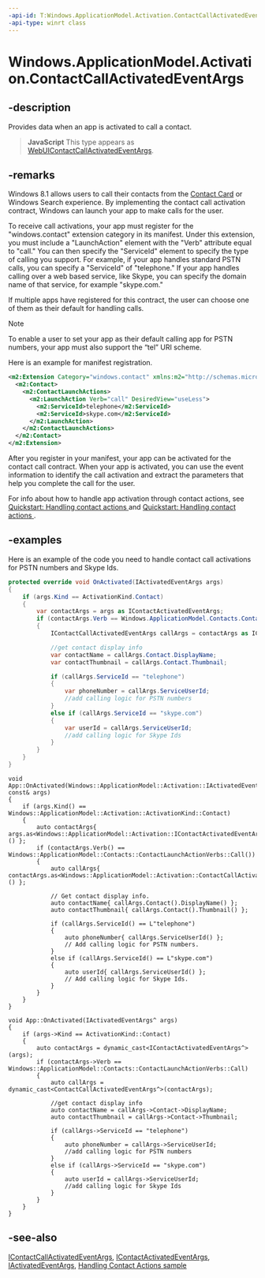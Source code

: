 ```yaml
---
-api-id: T:Windows.ApplicationModel.Activation.ContactCallActivatedEventArgs
-api-type: winrt class
---
```


<!-- Class syntax.
public class ContactCallActivatedEventArgs : Windows.ApplicationModel.Activation.IActivatedEventArgs, Windows.ApplicationModel.Activation.IContactActivatedEventArgs, Windows.ApplicationModel.Activation.IContactCallActivatedEventArgs
-->

# Windows.ApplicationModel.Activation.ContactCallActivatedEventArgs

## -description
Provides data when an app is activated to call a contact.

> **JavaScript**
> This type appears as [WebUIContactCallActivatedEventArgs](../windows.ui.webui/webuicontactcallactivatedeventargs.md).

## -remarks
Windows 8.1 allows users to call their contacts from the [Contact Card](../windows.applicationmodel.contacts/contactmanager_showcontactcard_1968125937.md) or Windows Search experience. By implementing the contact call activation contract, Windows can launch your app to make calls for the user.

To receive call activations, your app must register for the "windows.contact" extension category in its manifest. Under this extension, you must include a "LaunchAction" element with the "Verb" attribute equal to "call." You can then specify the "ServiceId" element to specify the type of calling you support. For example, if your app handles standard PSTN calls, you can specify a "ServiceId" of "telephone." If your app handles calling over a web based service, like Skype, you can specify the domain name of that service, for example "skype.com."

If multiple apps have registered for this contract, the user can choose one of them as their default for handling calls.

> [!NOTE]
> To enable a user to set your app as their default calling app for PSTN numbers, your app must also support the “tel” URI scheme.

Here is an example for manifest registration.

```xml
<m2:Extension Category="windows.contact" xmlns:m2="http://schemas.microsoft.com/appx/2013/manifest">
  <m2:Contact>
    <m2:ContactLaunchActions>
      <m2:LaunchAction Verb="call" DesiredView="useLess">
        <m2:ServiceId>telephone</m2:ServiceId>
        <m2:ServiceId>skype.com</m2:ServiceId>
      </m2:LaunchAction>
    </m2:ContactLaunchActions>
  </m2:Contact>
</m2:Extension>
```

After you register in your manifest, your app can be activated for the contact call contract. When your app is activated, you can use the event information to identify the call activation and extract the parameters that help you complete the call for the user.

For info about how to handle app activation through contact actions, see [Quickstart: Handling contact actions ](https://docs.microsoft.com/previous-versions/windows/apps/dn518236(v=win.10)) and [Quickstart: Handling contact actions ](https://docs.microsoft.com/previous-versions/windows/apps/dn518338(v=win.10)).

## -examples
Here is an example of the code you need to handle contact call activations for PSTN numbers and Skype Ids.

```csharp
protected override void OnActivated(IActivatedEventArgs args)
{
    if (args.Kind == ActivationKind.Contact)
    {
        var contactArgs = args as IContactActivatedEventArgs;
        if (contactArgs.Verb == Windows.ApplicationModel.Contacts.ContactLaunchActionVerbs.Call)
        {
            IContactCallActivatedEventArgs callArgs = contactArgs as IContactCallActivatedEventArgs;

            //get contact display info
            var contactName = callArgs.Contact.DisplayName;
            var contactThumbnail = callArgs.Contact.Thumbnail;

            if (callArgs.ServiceId == "telephone")
            {
                var phoneNumber = callArgs.ServiceUserId;
                //add calling logic for PSTN numbers
            }
            else if (callArgs.ServiceId == "skype.com")
            {
                var userId = callArgs.ServiceUserId;
                //add calling logic for Skype Ids
            }
        }
    }
}
```

```cppwinrt
void App::OnActivated(Windows::ApplicationModel::Activation::IActivatedEventArgs const& args)
{
    if (args.Kind() == Windows::ApplicationModel::Activation::ActivationKind::Contact)
    {
        auto contactArgs{ args.as<Windows::ApplicationModel::Activation::IContactActivatedEventArgs>() };
        if (contactArgs.Verb() == Windows::ApplicationModel::Contacts::ContactLaunchActionVerbs::Call())
        {
            auto callArgs{ contactArgs.as<Windows::ApplicationModel::Activation::ContactCallActivatedEventArgs>() };

            // Get contact display info.
            auto contactName{ callArgs.Contact().DisplayName() };
            auto contactThumbnail{ callArgs.Contact().Thumbnail() };

            if (callArgs.ServiceId() == L"telephone")
            {
                auto phoneNumber{ callArgs.ServiceUserId() };
                // Add calling logic for PSTN numbers.
            }
            else if (callArgs.ServiceId() == L"skype.com")
            {
                auto userId{ callArgs.ServiceUserId() };
                // Add calling logic for Skype Ids.
            }
        }
    }
}
```

```cppcx
void App::OnActivated(IActivatedEventArgs^ args)
{
    if (args->Kind == ActivationKind::Contact)
    {
        auto contactArgs = dynamic_cast<IContactActivatedEventArgs^>(args);
        if (contactArgs->Verb == Windows::ApplicationModel::Contacts::ContactLaunchActionVerbs::Call)
        {
            auto callArgs = dynamic_cast<ContactCallActivatedEventArgs^>(contactArgs);

            //get contact display info
            auto contactName = callArgs->Contact->DisplayName;
            auto contactThumbnail = callArgs->Contact->Thumbnail;

            if (callArgs->ServiceId == "telephone")
            {
                auto phoneNumber = callArgs->ServiceUserId;
                //add calling logic for PSTN numbers
            }
            else if (callArgs->ServiceId == "skype.com")
            {
                auto userId = callArgs->ServiceUserId;
                //add calling logic for Skype Ids
            }
        }
    }
}
```

## -see-also
[IContactCallActivatedEventArgs](icontactcallactivatedeventargs.md), [IContactActivatedEventArgs](icontactactivatedeventargs.md), [IActivatedEventArgs](iactivatedeventargs.md), [Handling Contact Actions sample](https://github.com/microsoftarchive/msdn-code-gallery-microsoft/tree/master/Official%20Windows%20Platform%20Sample/Windows%208.1%20Store%20app%20samples/99866-Windows%208.1%20Store%20app%20samples/Handling%20Contact%20Actions)
